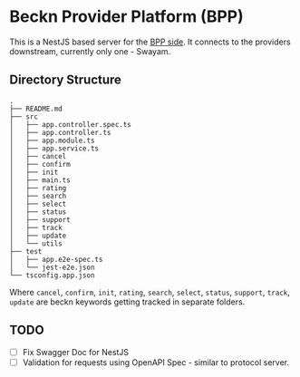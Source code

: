 # Beckn Provider Platform (BPP)
This is a NestJS based server for the [BPP side](https://developers.becknprotocol.io/docs/introduction/transactional-layer/). It connects to the providers downstream, currently only one - Swayam.

## Directory Structure
```
.
├── README.md
├── src
│   ├── app.controller.spec.ts
│   ├── app.controller.ts
│   ├── app.module.ts
│   ├── app.service.ts
│   ├── cancel
│   ├── confirm
│   ├── init
│   ├── main.ts
│   ├── rating
│   ├── search
│   ├── select
│   ├── status
│   ├── support
│   ├── track
│   ├── update
│   └── utils
├── test
│   ├── app.e2e-spec.ts
│   └── jest-e2e.json
└── tsconfig.app.json
```

Where `cancel`, `confirm`, `init`, `rating`, `search`, `select`, `status`, `support`, `track`, `update` are beckn keywords getting tracked in separate folders.

## TODO
- [ ] Fix Swagger Doc for NestJS
- [ ] Validation for requests using OpenAPI Spec - similar to protocol server. 
